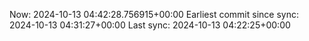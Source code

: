 Now: 2024-10-13 04:42:28.756915+00:00 Earliest commit since sync: 2024-10-13 04:31:27+00:00 Last sync: 2024-10-13 04:22:25+00:00
